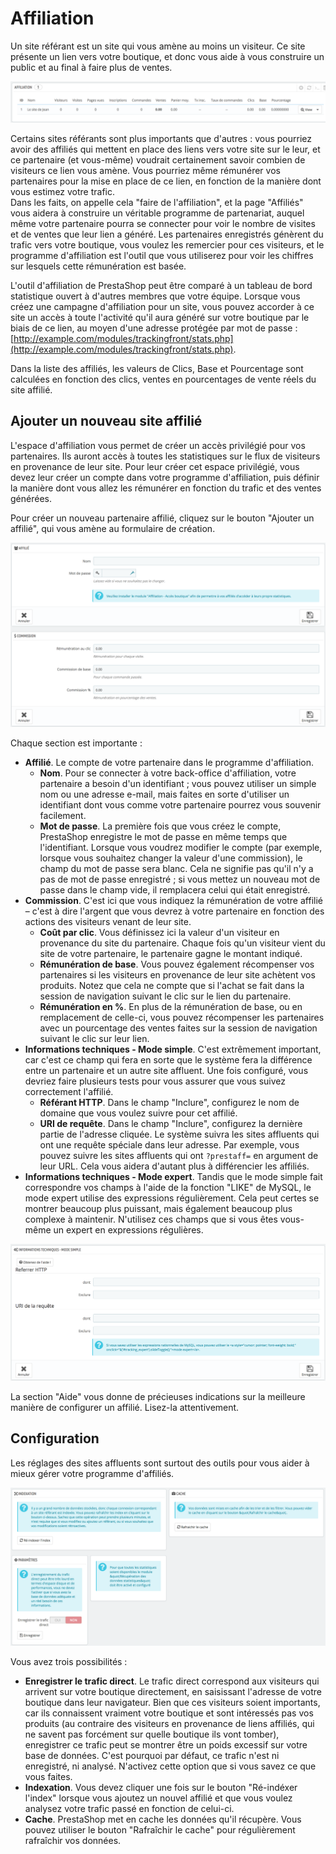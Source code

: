 # Affiliation

Un site référant est un site qui vous amène au moins un visiteur. Ce site présente un lien vers votre boutique, et donc vous aide à vous construire un public et au final à faire plus de ventes.

![](../../../../.gitbook/assets/52298429.png)

Certains sites référants sont plus importants que d'autres : vous pourriez avoir des affiliés qui mettent en place des liens vers votre site sur le leur, et ce partenaire \(et vous-même\) voudrait certainement savoir combien de visiteurs ce lien vous amène. Vous pourriez même rémunérer vos partenaires pour la mise en place de ce lien, en fonction de la manière dont vous estimez votre trafic.  
Dans les faits, on appelle cela "faire de l'affiliation", et la page "Affiliés" vous aidera à construire un véritable programme de partenariat, auquel même votre partenaire pourra se connecter pour voir le nombre de visites et de ventes que leur lien a généré. Les partenaires enregistrés génèrent du trafic vers votre boutique, vous voulez les remercier pour ces visiteurs, et le programme d'affiliation est l'outil que vous utiliserez pour voir les chiffres sur lesquels cette rémunération est basée.

L'outil d'affiliation de PrestaShop peut être comparé à un tableau de bord statistique ouvert à d'autres membres que votre équipe. Lorsque vous créez une campagne d'affiliation pour un site, vous pouvez accorder à ce site un accès à toute l'activité qu'il aura généré sur votre boutique par le biais de ce lien, au moyen d'une adresse protégée par mot de passe : [http://example.com/modules/trackingfront/stats.php](http://example.com/modules/trackingfront/stats.php).

Dans la liste des affiliés, les valeurs de Clics, Base et Pourcentage sont calculées en fonction des clics, ventes en pourcentages de vente réels du site affilié.

## Ajouter un nouveau site affilié <a id="Affiliation-Ajouterunnouveausiteaffili&#xE9;"></a>

L'espace d'affiliation vous permet de créer un accès privilégié pour vos partenaires. Ils auront accès à toutes les statistiques sur le flux de visiteurs en provenance de leur site. Pour leur créer cet espace privilégié, vous devez leur créer un compte dans votre programme d'affiliation, puis définir la manière dont vous allez les rémunérer en fonction du trafic et des ventes générées.

Pour créer un nouveau partenaire affilié, cliquez sur le bouton "Ajouter un affilié", qui vous amène au formulaire de création.

![](../../../../.gitbook/assets/52298430.png)

Chaque section est importante :

* **Affilié**. Le compte de votre partenaire dans le programme d'affiliation.
  * **Nom**. Pour se connecter à votre back-office d'affiliation, votre partenaire a besoin d'un identifiant ; vous pouvez utiliser un simple nom ou une adresse e-mail, mais faites en sorte d'utiliser un identifiant dont vous comme votre partenaire pourrez vous souvenir facilement.
  * **Mot de passe**. La première fois que vous créez le compte, PrestaShop enregistre le mot de passe en même temps que l'identifiant. Lorsque vous voudrez modifier le compte \(par exemple, lorsque vous souhaitez changer la valeur d'une commission\), le champ du mot de passe sera blanc. Cela ne signifie pas qu'il n'y a pas de mot de passe enregistré ; si vous mettez un nouveau mot de passe dans le champ vide, il remplacera celui qui était enregistré.
* **Commission**. C'est ici que vous indiquez la rémunération de votre affilié – c'est à dire l'argent que vous devrez à votre partenaire en fonction des actions des visiteurs venant de leur site.
  * **Coût par clic**. Vous définissez ici la valeur d'un visiteur en provenance du site du partenaire. Chaque fois qu'un visiteur vient du site de votre partenaire, le partenaire gagne le montant indiqué.
  * **Rémunération de base**. Vous pouvez également récompenser vos partenaires si les visiteurs en provenance de leur site achètent vos produits. Notez que cela ne compte que si l'achat se fait dans la session de navigation suivant le clic sur le lien du partenaire.
  * **Rémunération en %**. En plus de la rémunération de base, ou en remplacement de celle-ci, vous pouvez récompenser les partenaires avec un pourcentage des ventes faites sur la session de navigation suivant le clic sur leur lien.
* **Informations techniques - Mode simple**. C'est extrêmement important, car c'est ce champ qui fera en sorte que le système fera la différence entre un partenaire et un autre site affluent. Une fois configuré, vous devriez faire plusieurs tests pour vous assurer que vous suivez correctement l'affilié.
  * **Référant HTTP**. Dans le champ "Inclure", configurez le nom de domaine que vous voulez suivre pour cet affilié.
  * **URI de requête**. Dans le champ "Inclure", configurez la dernière partie de l'adresse cliquée. Le système suivra les sites affluents qui ont une requête spéciale dans leur adresse. Par exemple, vous pouvez suivre les sites affluents qui ont `?prestaff=` en argument de leur URL. Cela vous aidera d'autant plus à différencier les affiliés.
* **Informations techniques - Mode expert**. Tandis que le mode simple fait correspondre vos champs à l'aide de la fonction "LIKE" de MySQL, le mode expert utilise des expressions régulièrement. Cela peut certes se montrer beaucoup plus puissant, mais également beaucoup plus complexe à maintenir. N'utilisez ces champs que si vous êtes vous-même un expert en expressions régulières.

![](../../../../.gitbook/assets/52298431.png)

La section "Aide" vous donne de précieuses indications sur la meilleure manière de configurer un affilié. Lisez-la attentivement.

## Configuration <a id="Affiliation-Configuration"></a>

Les réglages des sites affluents sont surtout des outils pour vous aider à mieux gérer votre programme d'affiliés.

![](../../../../.gitbook/assets/52298432.png)

Vous avez trois possibilités :

* **Enregistrer le trafic direct**. Le trafic direct correspond aux visiteurs qui arrivent sur votre boutique directement, en saisissant l'adresse de votre boutique dans leur navigateur. Bien que ces visiteurs soient importants, car ils connaissent vraiment votre boutique et sont intéressés pas vos produits \(au contraire des visiteurs en provenance de liens affiliés, qui ne savent pas forcément sur quelle boutique ils vont tomber\), enregistrer ce trafic peut se montrer être un poids excessif sur votre base de données. C'est pourquoi par défaut, ce trafic n'est ni enregistré, ni analysé. N'activez cette option que si vous savez ce que vous faites.
* **Indexation**. Vous devez cliquer une fois sur le bouton "Ré-indéxer l'index" lorsque vous ajoutez un nouvel affilié et que vous voulez analysez votre trafic passé en fonction de celui-ci.
* **Cache**. PrestaShop met en cache les données qu'il récupère. Vous pouvez utiliser le bouton "Rafraîchir le cache" pour régulièrement rafraîchir vos données.

